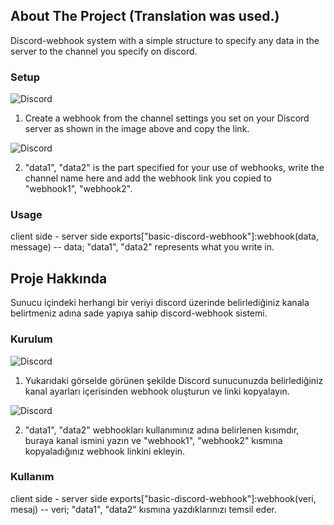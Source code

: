 ## About The Project (Translation was used.)
Discord-webhook system with a simple structure to specify any data in the server to the channel you specify on discord.

### Setup

![Discord](https://i.hizliresim.com/19oiop.png)

1) Create a webhook from the channel settings you set on your Discord server as shown in the image above and copy the link.

![Discord](https://i.hizliresim.com/cu7izf.png)

2) "data1", "data2" is the part specified for your use of webhooks, write the channel name here and add the webhook link you copied to "webhook1", "webhook2".

### Usage

client side - server side
exports["basic-discord-webhook"]:webhook(data, message) 
-- data; "data1", "data2" represents what you write in.

## Proje Hakkında
Sunucu içindeki herhangi bir veriyi discord üzerinde belirlediğiniz kanala belirtmeniz adına sade yapıya sahip discord-webhook sistemi.

### Kurulum

![Discord](https://i.hizliresim.com/19oiop.png)

1) Yukarıdaki görselde görünen şekilde Discord sunucunuzda belirlediğiniz kanal ayarları içerisinden webhook oluşturun ve linki kopyalayın.

![Discord](https://i.hizliresim.com/cu7izf.png)

2) "data1", "data2" webhookları kullanımınız adına belirlenen kısımdır, buraya kanal ismini yazın ve "webhook1", "webhook2" kısmına kopyaladığınız webhook linkini ekleyin.

### Kullanım

client side - server side
exports["basic-discord-webhook"]:webhook(veri, mesaj) 
-- veri; "data1", "data2" kısmına yazdıklarınızı temsil eder.
